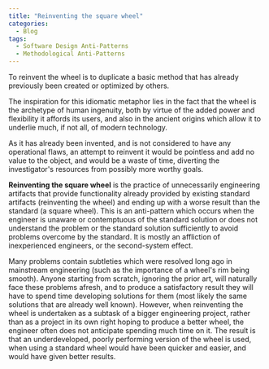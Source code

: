 ```yaml
---
title: "Reinventing the square wheel"
categories:
  - Blog
tags:
  - Software Design Anti-Patterns
  - Methodological Anti-Patterns
---
```



To reinvent the wheel is to duplicate a basic method that has already previously been created or optimized by others.

The inspiration for this idiomatic metaphor lies in the fact that the wheel is the archetype of human ingenuity, both by virtue of the added power and flexibility it affords its users, and also in the ancient origins which allow it to underlie much, if not all, of modern technology.

As it has already been invented, and is not considered to have any operational flaws, an attempt to reinvent it would be pointless and add no value to the object, and would be a waste of time, diverting the investigator's resources from possibly more worthy goals. 


<b>Reinventing the square wheel</b> is the practice of unnecessarily engineering artifacts that provide functionality already provided by existing standard artifacts (reinventing the wheel) and ending up with a worse result than the standard (a square wheel). This is an anti-pattern which occurs when the engineer is unaware or contemptuous of the standard solution or does not understand the problem or the standard solution sufficiently to avoid problems overcome by the standard. It is mostly an affliction of inexperienced engineers, or the second-system effect.

Many problems contain subtleties which were resolved long ago in mainstream engineering (such as the importance of a wheel's rim being smooth). Anyone starting from scratch, ignoring the prior art, will naturally face these problems afresh, and to produce a satisfactory result they will have to spend time developing solutions for them (most likely the same solutions that are already well known). However, when reinventing the wheel is undertaken as a subtask of a bigger engineering project, rather than as a project in its own right hoping to produce a better wheel, the engineer often does not anticipate spending much time on it. The result is that an underdeveloped, poorly performing version of the wheel is used, when using a standard wheel would have been quicker and easier, and would have given better results.